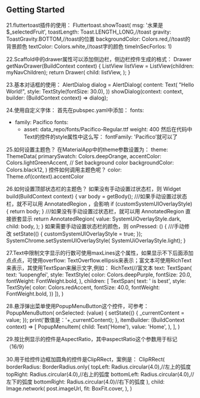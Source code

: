 ## Getting Started
21.fluttertoast插件的使用：
Fluttertoast.showToast(
    msg: '水果是$_selectedFruit',
    toastLength: Toast.LENGTH_LONG,//toast
    gravity: ToastGravity.BOTTOM,//toast的位置
    backgroundColor: Colors.red,//toast的背景颜色
    textColor: Colors.white,//toast字的颜色
    timeInSecForIos: 1)

22.Scaffold中的drawer属性可以添加侧边栏，侧边栏控件生成的格式：
Drawer getNavDrawer(BuildContext context) {
  ListView listView = ListView(children: myNavChildren);
  return Drawer(
    child: listView,
  );
}

23.基本对话框的使用：
AlertDialog dialog = AlertDialog(
    content: Text(
  "Hello World!",
  style: TextStyle(fontSize: 30.0),
))
showDialog(context: context, builder: (BuildContext context) => dialog);

24.使用自定义字体：
首先在pubspec.yaml中添加：
fonts:
  - family: Pacifico
    fonts:
      - asset: data_repo/fonts/Pacifico-Regular.ttf
        weight: 400
然后在代码中Text的控件的style属性中这么写：
fontFamily: 'Pacifico’就可以了

25.如何设置主题色？
在MaterialApp中的theme参数设置为：
theme: ThemeData(
  primarySwatch: Colors.deepOrange,
  accentColor: Colors.lightGreenAccent,
  // Set background color
  backgroundColor: Colors.black12,
)
控件如何调用主题色呢？
color: Theme.of(context).accentColor

26.如何设置顶部状态栏的主题色？
如果没有手动设置过状态栏，则
Widget build(BuildContext context) {
  var body = getBody();
  ///如果手动设置过状态栏，就不可以用 AnnotatedRegion ，会影响
  if (customSystemUIOverlayStyle) {
    return body;
  }
  ///如果没有手动设置过状态栏，就可以用 AnnotatedRegion 直接嵌套显示
  return AnnotatedRegion<SystemUiOverlayStyle>(
    value: SystemUiOverlayStyle.dark,
    child: body,
  );
}
如果需要手动设置状态栏的颜色，则
onPressed: () {
  ///手动修改
  setState(() {
    customSystemUIOverlayStyle = true;
  });
  SystemChrome.setSystemUIOverlayStyle(
      SystemUiOverlayStyle.light);
}

27.Text中限制文字显示的行数可使用maxLines这个属性，如果显示不下后面添加点点点，可使用overflow: TextOverflow.ellipsis来表示；富文本可使用RichText来表示，其使用TextSpan来展示文字,例如：
RichText(//富文本
  text: TextSpan(
      text: 'luopengfei',
      style: TextStyle(
        color: Colors.deepPurple,
        fontSize: 20.0,
        fontWeight: FontWeight.bold,
      ),
      children: [
        TextSpan(
            text: ' is best',
            style: TextStyle(
              color: Colors.redAccent,
              fontSize: 40.0,
              fontWeight: FontWeight.bold,
            ))
      ]),
)

28.悬浮弹出菜单使用PopupMenuButton这个控件，可参考：
PopupMenuButton(
  onSelected: (value) {
    setState(() {
      _currentContent = value;
    });
    print('数值是：'+_currentContent);
  },
  itemBuilder: (BuildContext context) => [
    PopupMenuItem(
      child: Text('Home'),
      value: 'Home',
    ),
  ],
)

29.按比例显示的控件是AspectRatio，其中aspectRatio这个参数用于标记（16/9）

30.用于给控件边框加圆角的控件是ClipRRect，案例是：
ClipRRect(
  borderRadius: BorderRadius.only(
    topLeft: Radius.circular(4.0),//左上的弧度
    topRight: Radius.circular(4.0),//右上的弧度
    bottomLeft: Radius.circular(4.0),//左下的弧度
    bottomRight: Radius.circular(4.0)//右下的弧度
  ),
  child: Image.network(
    post.imageUrl,
    fit: BoxFit.cover,
  ),
)
